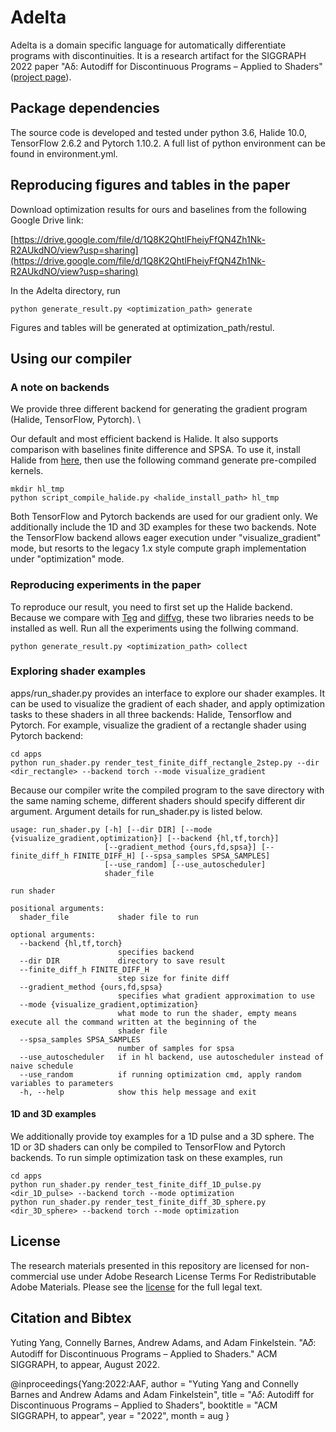 # Adelta

Adelta is a domain specific language for automatically differentiate programs with discontinuities. It is a research artifact for the SIGGRAPH 2022 paper "Aδ: Autodiff for Discontinuous Programs – Applied to Shaders" ([project page](https://pixl.cs.princeton.edu/pubs/Yang_2022_AAF/)).

## Package dependencies

The source code is developed and tested under python 3.6, Halide 10.0, TensorFlow 2.6.2 and Pytorch 1.10.2. A full list of python environment can be found in environment.yml.
<!---
## Basic Introduction and Tutorial

If you are new to the concept of automatic differentation for discontinuous programs, these two Medium articles introduce the basics math and the DSL for the Adelta framework:

* [Part 1](https://medium.com/@yutingyang.wh/adelta-automatic-differentiation-for-discontinuous-programs-de68b4bb8119?source=friends_link&sk=b620a5835201a1bf8d21fc2ebecc6b80): Basic Math 
* [Part 2](https://medium.com/@yutingyang.wh/adelta-automatic-differentiation-for-discontinuous-programs-part-2-scope-of-expressible-29f950f47a05?source=friends_link&sk=ce40aad5f5b2857cb66b568ae44a193c): Introduction to the DSL

The tutorial below introduces how to author shaders programs and differentiate/optimize them under the Adelta framework:

* [Part 1](https://medium.com/@yutingyang.wh/adelta-tutorial-part-1-differentiating-a-simple-shader-program-3168eb00c87b?source=friends_link&sk=7cf438907a72add62af0e4cca8e9bff6): Differentiating a Simple Shader Program
* [Part 2](https://medium.com/@yutingyang.wh/adelta-tutorial-part-2-raymarching-primitive-42e28815ff45?source=friends_link&sk=81e78eecb102a9cb76b88458533ebd79): Raymarching Primitive
--->

## Reproducing figures and tables in the paper

Download optimization results for ours and baselines from the following Google Drive link:

[https://drive.google.com/file/d/1Q8K2QhtlFheiyFfQN4Zh1Nk-R2AUkdNO/view?usp=sharing](https://drive.google.com/file/d/1Q8K2QhtlFheiyFfQN4Zh1Nk-R2AUkdNO/view?usp=sharing)

In the Adelta directory, run

    python generate_result.py <optimization_path> generate
    
Figures and tables will be generated at optimization_path/restul.

## Using our compiler
    
### A note on backends

We provide three different backend for generating the gradient program (Halide, TensorFlow, Pytorch). \

Our default and most efficient backend is Halide. It also supports comparison with baselines finite difference and SPSA. To use it, install Halide from [here](https://github.com/halide/Halide), then use the following command generate pre-compiled kernels.

    mkdir hl_tmp
    python script_compile_halide.py <halide_install_path> hl_tmp

Both TensorFlow and Pytorch backends are used for our gradient only. We additionally include the 1D and 3D examples for these two backends. Note the TensorFlow backend allows eager execution under "visualize_gradient" mode, but resorts to the legacy 1.x style compute graph implementation under "optimization" mode.

### Reproducing experiments in the paper

To reproduce our result, you need to first set up the Halide backend. Because we compare with [Teg](https://github.com/ChezJrk/Teg) and [diffvg](https://github.com/BachiLi/diffvg), these two libraries needs to be installed as well. Run all the experiments using the follwing command.

    python generate_result.py <optimization_path> collect
    
### Exploring shader examples

apps/run_shader.py provides an interface to explore our shader examples. It can be used to visualize the gradient of each shader, and apply optimization tasks to these shaders in all three backends: Halide, Tensorflow and Pytorch. For example, visualize the gradient of a rectangle shader using Pytorch backend:

    cd apps
    python run_shader.py render_test_finite_diff_rectangle_2step.py --dir <dir_rectangle> --backend torch --mode visualize_gradient

Because our compiler write the compiled program to the save directory with the same naming scheme, different shaders should specify different dir argument. Argument details for run_shader.py is listed below.

```
usage: run_shader.py [-h] [--dir DIR] [--mode {visualize_gradient,optimization}] [--backend {hl,tf,torch}]
                     [--gradient_method {ours,fd,spsa}] [--finite_diff_h FINITE_DIFF_H] [--spsa_samples SPSA_SAMPLES]
                     [--use_random] [--use_autoscheduler]
                     shader_file

run shader

positional arguments:
  shader_file           shader file to run

optional arguments:
  --backend {hl,tf,torch}
                        specifies backend
  --dir DIR             directory to save result
  --finite_diff_h FINITE_DIFF_H
                        step size for finite diff
  --gradient_method {ours,fd,spsa}
                        specifies what gradient approximation to use
  --mode {visualize_gradient,optimization}
                        what mode to run the shader, empty means execute all the command written at the beginning of the
                        shader file
  --spsa_samples SPSA_SAMPLES
                        number of samples for spsa
  --use_autoscheduler   if in hl backend, use autoscheduler instead of naive schedule
  --use_random          if running optimization cmd, apply random variables to parameters
  -h, --help            show this help message and exit
```

#### 1D and 3D examples

We additionally provide toy examples for a 1D pulse and a 3D sphere. The 1D or 3D shaders can only be compiled to TensorFlow and Pytorch backends. To run simple optimization task on these examples, run

```
cd apps
python run_shader.py render_test_finite_diff_1D_pulse.py <dir_1D_pulse> --backend torch --mode optimization
python run_shader.py render_test_finite_diff_3D_sphere.py <dir_3D_sphere> --backend torch --mode optimization
```

## License

The research materials presented in this repository are licensed for non-commercial use under Adobe Research License Terms For Redistributable Adobe Materials. Please see the [license](https://github.com/yyuting/Adelta/blob/main/LICENSE) for the full legal text.

## Citation and Bibtex

Yuting Yang, Connelly Barnes, Andrew Adams, and Adam Finkelstein.
"A𝛿: Autodiff for Discontinuous Programs – Applied to Shaders."
ACM SIGGRAPH, to appear, August 2022.

@inproceedings{Yang:2022:AAF,
   author = "Yuting Yang and Connelly Barnes and Andrew Adams and Adam Finkelstein",
   title = "A$\delta$: Autodiff for Discontinuous Programs – Applied to Shaders",
   booktitle = "ACM SIGGRAPH, to appear",
   year = "2022",
   month = aug
}
